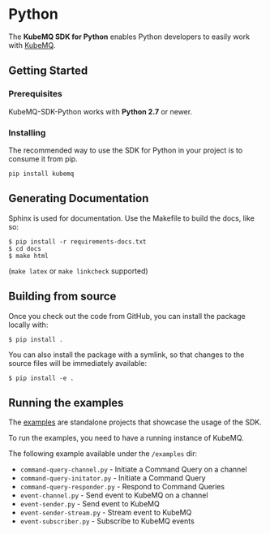 # Python

The **KubeMQ SDK for Python** enables Python developers to easily work with [KubeMQ](https://kubemq.io/).

## Getting Started

### Prerequisites

KubeMQ-SDK-Python works with **Python 2.7** or newer.

### Installing

The recommended way to use the SDK for Python in your project is to consume it from pip.

```
pip install kubemq
```

## Generating Documentation

Sphinx is used for documentation. Use the Makefile to build the docs, like so:

```
$ pip install -r requirements-docs.txt
$ cd docs
$ make html
```
(`make latex` or `make linkcheck` supported)

## Building from source

Once you check out the code from GitHub, you can install the package locally with:

```
$ pip install .
```

You can also install the package with a symlink,
so that changes to the source files will be immediately available:

```
$ pip install -e .
```

## Running the examples

The [examples](https://github.com/KubeMQ/Python_SDK/tree/v1.0.0/examples)
are standalone projects that showcase the usage of the SDK.

To run the examples, you need to have a running instance of KubeMQ.

The following example available under the `/examples` dir:

- `command-query-channel.py` - Initiate a Command Query on a channel
- `command-query-initator.py` - Initiate a Command Query
- `command-query-responder.py` - Respond to Command Queries
- `event-channel.py` - Send event to KubeMQ on a channel
- `event-sender.py` - Send event to KubeMQ
- `event-sender-stream.py` - Stream event to KubeMQ
- `event-subscriber.py` - Subscribe to KubeMQ events
